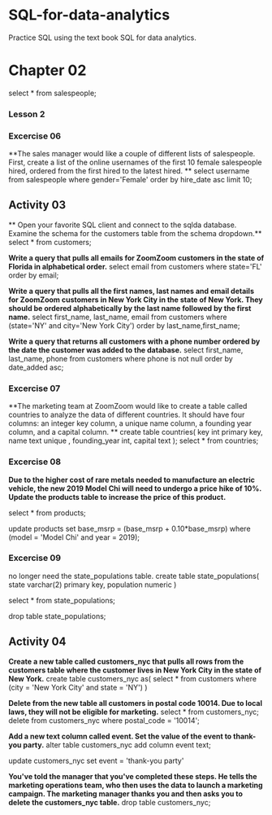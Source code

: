 # SQL-for-data-analytics

Practice SQL using the text book SQL for data analytics.
# Chapter 02  
select * from salespeople;

 ### Lesson 2 
 ### Excercise 06 
**The sales manager would like a couple of different lists of salespeople. 
First, create a list of the online usernames of the first 10 female salespeople hired, 
ordered from the first hired to the latest hired.
**
select username from salespeople
where gender='Female'
order by hire_date asc
limit 10;


 ## Activity 03 
**
Open your favorite SQL client and connect to the sqlda database. Examine the schema for the customers table
from the schema dropdown.**
select * from customers;

**Write a query that pulls all emails for ZoomZoom customers in the state of Florida in alphabetical order.**
select email from customers
where state='FL'
order by email;

**Write a query that pulls all the first names, last names and email 
details for ZoomZoom customers in New York City in the state of New York. 
They should be ordered alphabetically by the last name followed by the first name.**
select first_name, last_name, email from customers
where (state='NY' and city='New York City')
order by last_name,first_name;


**Write a query that returns all customers with a phone number
ordered by the date the customer was added to the database.**
select first_name, last_name, phone from customers
where phone is not null
order by date_added asc;

 ### Excercise 07 
**The marketing team at ZoomZoom would like to create a table called countries 
to analyze the data of different countries. It should have four columns: an integer key column, 
a unique name column, a founding year column, and a capital column.
**
create table countries(
	key int primary key,
	name text unique ,
	founding_year int,
	capital text
);
select * from countries;

 ### Excercise 08 
**Due to the higher cost of rare metals needed to manufacture an electric vehicle,
the new 2019 Model Chi will need to undergo a price hike of 10%. 
Update the products table to increase the price of this product.**

 select * from products;

update products
set base_msrp = (base_msrp + 0.10*base_msrp)
where (model = 'Model Chi' and year = 2019);


 ### Excercise 09 
 no longer need the state_populations table.
create table state_populations(
    state varchar(2) primary key,
	population numeric
)

select * from state_populations;

drop table state_populations;

 ## Activity 04  

**Create a new table called customers_nyc that pulls all rows 
from the customers table where the customer lives in New York City in the state of New York.**
create table customers_nyc as(
    select * from customers
	where (city = 'New York City' and state = 'NY')
)

**Delete from the new table all customers in postal code 10014. 
Due to local laws, they will not be eligible for marketing.**
 select * from customers_nyc;
delete from customers_nyc
where postal_code = '10014';

**Add a new text column called event.
Set the value of the event to thank-you party.**
alter table customers_nyc
add column event text;

update customers_nyc
set event = 'thank-you party'

**You've told the manager that you've completed these steps. 
He tells the marketing operations team, who then uses the data to launch a marketing campaign. 
The marketing manager thanks you and then asks you to delete the customers_nyc table.**
drop table customers_nyc;
